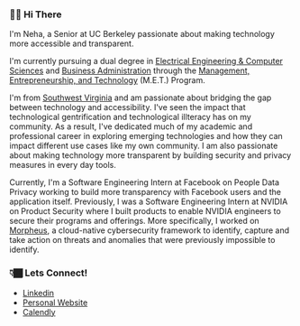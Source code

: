 ### 👋🏾 Hi There

I'm Neha, a Senior at UC Berkeley passionate about making technology more accessible and transparent. 

I'm currently pursuing a dual degree in [Electrical Engineering & Computer Sciences](https://eecs.berkeley.edu/) and [Business Administration](https://haas.berkeley.edu/) through the [Management, Entrepreneurship, and Technology](https://met.berkeley.edu) (M.E.T.) Program.

I'm from [Southwest Virginia](https://visitswva.org/) and am passionate about bridging the gap between technology and accessibility. I've seen the impact that technological gentrification and technological illteracy has on my community. As a result, I've dedicated much of my academic and professional career in exploring emerging technologies and how they can impact different use cases like my own community. I am also passionate about making technology more transparent by building security and privacy measures in every day tools.

Currently, I'm a Software Engineering Intern at Facebook on People Data Privacy working to build more transparency with Facebook users and the application itself. Previously, I was a Software Engineering Intern at NVIDIA on Product Security where I built products to enable NVIDIA engineers to secure their programs and offerings. More specifically, I worked on [Morpheus](https://developer.nvidia.com/morpheus-cybersecurity), a cloud-native cybersecurity framework to identify, capture and take action on threats and anomalies that were previously impossible to identify. 

### 👇🏾  Lets Connect! 
- [Linkedin](https://linkedin.com/in/nehahudait)
- [Personal Website](https://www.nehahudait.com/)
- [Calendly](https://calendly.com/hudait)

